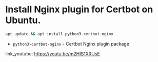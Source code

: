 # Install Nginx plugin for Certbot on Ubuntu.

```bash
apt update && apt install python3-certbot-nginx
```

- `python3-certbot-nginx` - Certbot Nginx plugin package


link_youtube: https://youtu.be/m2HIS1XRUsE
